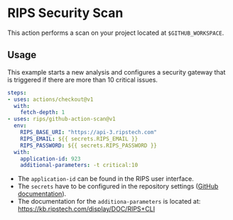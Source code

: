 # RIPS Security Scan
This action performs a scan on your project located at `$GITHUB_WORKSPACE`.

## Usage
This example starts a new analysis and configures a security gateway that is triggered if there are more than 10 critical issues.

```yaml
steps:
- uses: actions/checkout@v1
  with:
    fetch-depth: 1
- uses: rips/github-action-scan@v1
  env:
    RIPS_BASE_URI: "https://api-3.ripstech.com"
    RIPS_EMAIL: ${{ secrets.RIPS_EMAIL }}
    RIPS_PASSWORD: ${{ secrets.RIPS_PASSWORD }}
  with:
    application-id: 923
    additional-parameters: -t critical:10 
```

- The `application-id` can be found in the RIPS user interface.
- The `secrets` have to be configured in the repository settings ([GitHub documentation](https://help.github.com/en/actions/automating-your-workflow-with-github-actions/creating-and-using-encrypted-secrets)).
- The documentation for the `additiona-parameters` is located at: https://kb.ripstech.com/display/DOC/RIPS+CLI